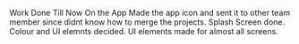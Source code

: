 Work Done Till Now On the App
Made the app icon and sent it to other team member since didnt know how to merge the projects.
Splash Screen done.
Colour and UI elemnts decided.
UI elements made for almost all screens.
